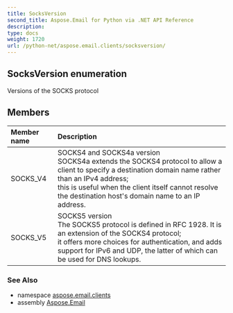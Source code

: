 ```yaml
---
title: SocksVersion
second_title: Aspose.Email for Python via .NET API Reference
description: 
type: docs
weight: 1720
url: /python-net/aspose.email.clients/socksversion/
---
```


## SocksVersion enumeration

Versions of the SOCKS protocol

## Members
| Member name | Description |
| :- | :- |
|SOCKS_V4|SOCKS4 and SOCKS4a version <br/>            SOCKS4a extends the SOCKS4 protocol to allow a client to specify a destination domain name rather than an IPv4 address; <br/>            this is useful when the client itself cannot resolve the destination host's domain name to an IP address.|
|SOCKS_V5|SOCKS5 version <br/>            The SOCKS5 protocol is defined in RFC 1928. It is an extension of the SOCKS4 protocol; <br/>            it offers more choices for authentication, and adds support for IPv6 and UDP, the latter of which can be used for DNS lookups.|

### See Also

* namespace [aspose.email.clients](/email/python-net/aspose.email.clients/)
* assembly [Aspose.Email](/email/python-net/)

